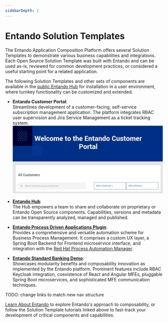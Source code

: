 ```yaml
---
sidebarDepth: 2
---
```


# Entando Solution Templates 

The Entando Application Composition Platform offers several Solution Templates to demonstrate various business capabilities and integrations. Each Open Source Solution Template was built with Entando and can be used as-is, reviewed for common development practices, or considered a useful starting point for a related application. 

The following Solution Templates and other sets of components are available in the [public Entando Hub](hub.entando.com) for installation in a user environment, where turnkey functionality can be customized and extended.

- **Entando Customer Portal**:\
Streamlines development of a customer-facing, self-service subscription management application. The platform integrates RBAC user supervision and Jira Service Management as a ticket tracking system.
![customer_portal.JPG](./landing-images/customer_portal.JPG)

- [**Entando Hub**](hub.md):\
The Hub empowers a team to share and collaborate on proprietary or Entando Open Source components. Capabilities, versions and metadata can be transparently analyzed, managed and published.

- [**Entando Process Driven Applications Plugin**](pda-tutorial.md):\
Provides a comprehensive and versatile automation scheme for Business Process Management. It comprises a custom UX layer, a Spring Boot Backend for Frontend microservice interface, and integration with the [Red Hat Process Automation Manager](https://www.redhat.com/en/technologies/jboss-middleware/process-automation-manager).

- [**Entando Standard Banking Demo**](install-standard-demo.md):\
Showcases modularity benefits and composability innovation as implemented by the Entando platform. Prominent features include RBAC Keycloak integration, coexistence of React and Angular MFEs, pluggable Spring Boot microservices, and sophisticated MFE communication techniques.


TODO: change links to match new nav structure


[Learn About Entando](../../docs/getting-started/#learn-about-entando) to explore Entando's approach to composability, or follow the Solution Template tutorials linked above to fast-track your development of critical components and capabilities.





